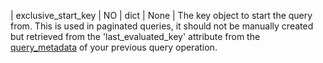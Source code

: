 | exclusive_start_key | NO | dict | None | The key object to start the query from. This is used in paginated queries, it should not be manually created but retrieved from the 'last_evaluated_key' attribute from the [query_metadata](../api/QueryMetadata) of your previous query operation.